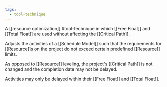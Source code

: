 ```yaml
---
tags:
  - tool-technique
---
```

A [[resource optimization]] #tool-technique in which [[Free Float]] and [[Total Float]] are used without affecting the [[Critical Path]].

Adjusts the activities of a [[Schedule Model]] such that the requirements for [[Resource]]s on the project do not exceed certain predefined [[Resource]] limits.

As opposed to [[Resource]] leveling, the project's [[Critical Path]] is not changed and the completion date may not be delayed.

Activities may only be delayed within their [[Free Float]] and [[Total Float]].